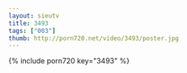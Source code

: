 ```yaml
--- 
layout: sieutv
title: 3493
tags: ["003"]
thumb: http://porn720.net/video/3493/poster.jpg
---
```

{% include porn720 key="3493" %} 
